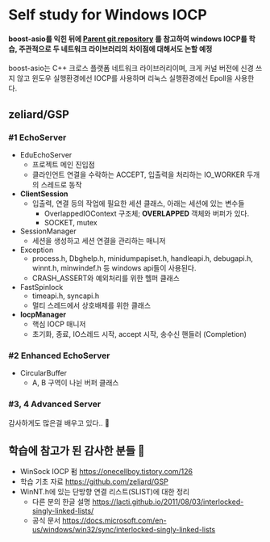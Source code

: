 # Self study for Windows IOCP

#### boost-asio를 익힌 뒤에 [Parent git repository](https://github.com/zeliard/GSP) 를 참고하여 windows IOCP를 학습, 주관적으로 두 네트워크 라이브러리의 차이점에 대해서도 논할 예정

boost-asio는 C++ 크로스 플랫폼 네트워크 라이브러리이며, 크게 커널 버전에 신경 쓰지 않고 윈도우 실행환경에선 IOCP를 사용하며 리눅스 실행환경에선 Epoll을 사용한다. 



## zeliard/GSP

### #1 EchoServer

- EduEchoServer
  - 프로젝트 메인 진입점
  - 클라인언트 연결을 수락하는 ACCEPT, 입출력을 처리하는 IO_WORKER 두개의 스레드로 동작
- **ClientSession**
  - 입출력, 연결 등의 작업에 필요한 세션 클래스, 아래는 세션에 있는 변수들
    - OverlappedIOContext 구조체; **OVERLAPPED** 객체와 버퍼가 있다.
    - SOCKET, mutex
- SessionManager
  - 세션을 생성하고 세션 연결을 관리하는 매니저
- Exception
  - process.h, Dbghelp.h, minidumpapiset.h, handleapi.h, debugapi.h, winnt.h, minwindef.h 등 windows api들이 사용된다.
  - CRASH_ASSERT와 예외처리를 위한 헬퍼 클래스
- FastSpinlock
  - timeapi.h, syncapi.h
  - 멀티 스레드에서 상호배제를 위한 클래스
- **IocpManager**
  - 핵심 IOCP 매니저
  - 초기화, 종료, IO스레드 시작, accept 시작, 송수신 핸들러 (Completion)



### #2 Enhanced EchoServer

- CircularBuffer
  - A, B 구역이 나뉜 버퍼 클래스



### #3, 4 Advanced Server

감사하게도 많은걸 배우고 있다.. 🙏





## 학습에 참고가 된 감사한 분들 👏

- WinSock IOCP 펌 https://onecellboy.tistory.com/126 
- 학습 기초 자료 https://github.com/zeliard/GSP
- WinNT.h에 있는 단방향 연결 리스트(SLIST)에 대한 정리 
  - 다른 분의 한글 설명 https://lacti.github.io/2011/08/03/interlocked-singly-linked-lists/
  - 공식 문서 https://docs.microsoft.com/en-us/windows/win32/sync/interlocked-singly-linked-lists


